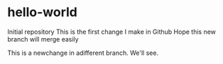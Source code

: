 # hello-world
Initial repository
This is the first change I make in Github
Hope this new branch will merge easily

This is a newchange in adifferent branch. We'll see.
